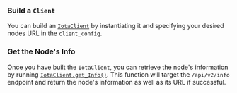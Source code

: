 ### Build a `Client`

You can build an [`IotaClient`](./../libraries/python/api_reference#iotaclient-objects) by instantiating it and
specifying your desired nodes URL in the `client_config`.

### Get the Node's Info

Once you have built the `IotaClient`, you can retrieve the node's information by
running [`IotaClient.get_Info()`](./../libraries/python/api_reference#get_info). This function will target
the `/api/v2/info` endpoint and return the node's information as well as its URL if successful.